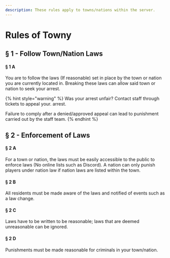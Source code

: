 ```yaml
---
description: These rules apply to towns/nations within the server.
---
```


# Rules of Towny

## § 1 - Follow Town/Nation Laws

#### § 1 A

You are to follow the laws (If reasonable) set in place by the town or nation you are currently located in. Breaking these laws can allow said town or nation to seek your arrest.

{% hint style="warning" %}
Was your arrest unfair? Contact staff through tickets to appeal your. arrest.



Failure to comply after a denied/approved appeal can lead to punishment carried out by the staff team.&#x20;
{% endhint %}

## § 2 - Enforcement of Laws

#### § 2 A

For a town or nation, the laws must be easily accessible to the public to enforce laws (No online lists such as Discord). A nation can only punish players under nation law if nation laws are listed within the town.

#### § 2 B

All residents must be made aware of the laws and notified of events such as a law change.

#### § 2 C

Laws have to be written to be reasonable; laws that are deemed unreasonable can be ignored.

#### § 2 D

Punishments must be made reasonable for criminals in your town/nation.

